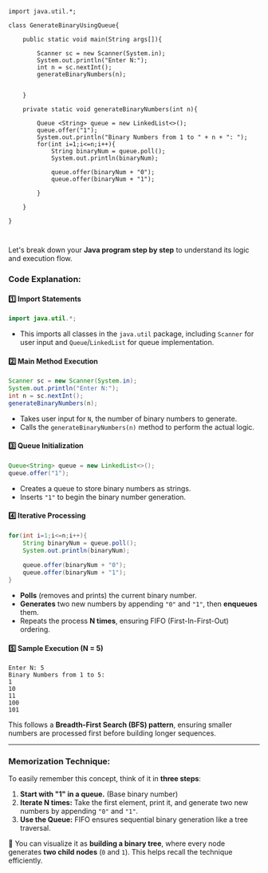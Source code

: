 ```
import java.util.*;

class GenerateBinaryUsingQueue{

	public static void main(String args[]){

		Scanner sc = new Scanner(System.in);
		System.out.println("Enter N:");
		int n = sc.nextInt();
		generateBinaryNumbers(n);
		

	}

	private static void generateBinaryNumbers(int n){

		Queue <String> queue = new LinkedList<>();
		queue.offer("1");
		System.out.println("Binary Numbers from 1 to " + n + ": ");
		for(int i=1;i<=n;i++){
			String binaryNum = queue.poll();
			System.out.println(binaryNum);
			
			queue.offer(binaryNum + "0");
			queue.offer(binaryNum + "1");

		}

	}

}



```

Let's break down your **Java program step by step** to understand its logic and execution flow.

### **Code Explanation:**
#### **1️⃣ Import Statements**
```java
import java.util.*;
```
- This imports all classes in the `java.util` package, including `Scanner` for user input and `Queue`/`LinkedList` for queue implementation.

#### **2️⃣ Main Method Execution**
```java
Scanner sc = new Scanner(System.in);
System.out.println("Enter N:");
int n = sc.nextInt();
generateBinaryNumbers(n);
```
- Takes user input for `N`, the number of binary numbers to generate.
- Calls the `generateBinaryNumbers(n)` method to perform the actual logic.

#### **3️⃣ Queue Initialization**
```java
Queue<String> queue = new LinkedList<>();
queue.offer("1");
```
- Creates a queue to store binary numbers as strings.
- Inserts `"1"` to begin the binary number generation.

#### **4️⃣ Iterative Processing**
```java
for(int i=1;i<=n;i++){
    String binaryNum = queue.poll();
    System.out.println(binaryNum);
    
    queue.offer(binaryNum + "0");
    queue.offer(binaryNum + "1");
}
```
- **Polls** (removes and prints) the current binary number.
- **Generates** two new numbers by appending `"0"` and `"1"`, then **enqueues** them.
- Repeats the process **N times**, ensuring FIFO (First-In-First-Out) ordering.

#### **5️⃣ Sample Execution (N = 5)**
```
Enter N: 5
Binary Numbers from 1 to 5:
1
10
11
100
101
```
This follows a **Breadth-First Search (BFS) pattern**, ensuring smaller numbers are processed first before building longer sequences.

---

### **Memorization Technique:**
To easily remember this concept, think of it in **three steps**:
1. **Start with "1" in a queue.** (Base binary number)
2. **Iterate N times:** Take the first element, print it, and generate two new numbers by appending `"0"` and `"1"`.
3. **Use the Queue:** FIFO ensures sequential binary generation like a tree traversal.

🔹 You can visualize it as **building a binary tree**, where every node generates **two child nodes** (`0` and `1`). This helps recall the technique efficiently.

